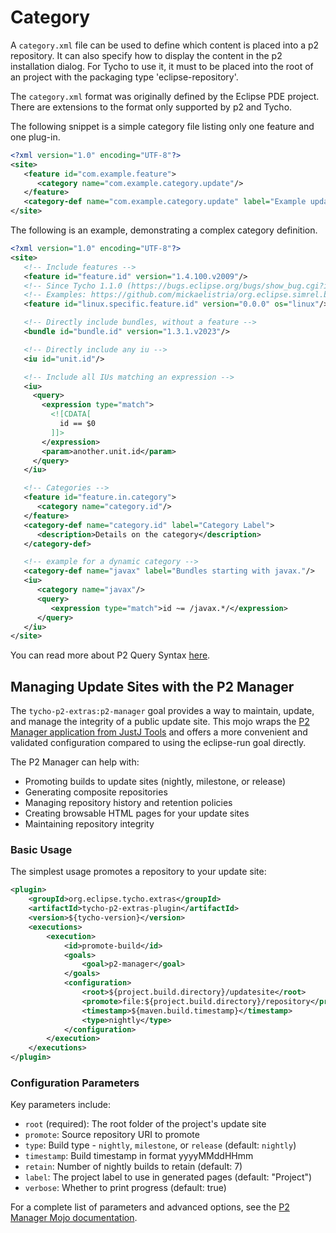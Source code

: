 # Category

A `category.xml` file can be used to define which content is placed into a p2 repository.
It can also specify how to display the content in the p2 installation dialog.
For Tycho to use it, it must to be placed into the root of an project with the packaging type 'eclipse-repository'.

The `category.xml` format was originally defined by the Eclipse PDE project.
There are extensions to the format only supported by p2 and Tycho.

The following snippet is a simple category file listing only one feature and one plug-in.

```xml
<?xml version="1.0" encoding="UTF-8"?>
<site>
   <feature id="com.example.feature">
      <category name="com.example.category.update"/>
   </feature>
   <category-def name="com.example.category.update" label="Example update site"/>
</site>
```

The following is an example, demonstrating a complex category definition.

```xml
<?xml version="1.0" encoding="UTF-8"?>
<site>
   <!-- Include features -->
   <feature id="feature.id" version="1.4.100.v2009"/>
   <!-- Since Tycho 1.1.0 (https://bugs.eclipse.org/bugs/show_bug.cgi?id=407273#c18), features can declare platform-specific compatibility for multi-platform builds -->
   <!-- Examples: https://github.com/mickaelistria/org.eclipse.simrel.build/blob/master/categories/category.xml#L581 -->
   <feature id="linux.specific.feature.id" version="0.0.0" os="linux"/>

   <!-- Directly include bundles, without a feature -->
   <bundle id="bundle.id" version="1.3.1.v2023"/>

   <!-- Directly include any iu -->
   <iu id="unit.id"/>

   <!-- Include all IUs matching an expression -->
   <iu>
     <query>
       <expression type="match">
         <![CDATA[
           id == $0
         ]]>
       </expression>
       <param>another.unit.id</param>
     </query>
   </iu>

   <!-- Categories -->
   <feature id="feature.in.category">
      <category name="category.id"/>
   </feature>
   <category-def name="category.id" label="Category Label">
      <description>Details on the category</description>
   </category-def>

   <!-- example for a dynamic category -->
   <category-def name="javax" label="Bundles starting with javax."/>
   <iu>
      <category name="javax"/>
      <query>
         <expression type="match">id ~= /javax.*/</expression>
      </query>
   </iu>
</site>
```

You can read more about P2 Query Syntax [here](https://wiki.eclipse.org/Equinox/p2/Query_Language_for_p2).

## Managing Update Sites with the P2 Manager

The `tycho-p2-extras:p2-manager` goal provides a way to maintain, update, and manage the integrity of a public update site. This mojo wraps the [P2 Manager application from JustJ Tools](https://eclipse.dev/justj/?page=tools) and offers a more convenient and validated configuration compared to using the eclipse-run goal directly.

The P2 Manager can help with:
- Promoting builds to update sites (nightly, milestone, or release)
- Generating composite repositories
- Managing repository history and retention policies
- Creating browsable HTML pages for your update sites
- Maintaining repository integrity

### Basic Usage

The simplest usage promotes a repository to your update site:

```xml
<plugin>
    <groupId>org.eclipse.tycho.extras</groupId>
    <artifactId>tycho-p2-extras-plugin</artifactId>
    <version>${tycho-version}</version>
    <executions>
        <execution>
            <id>promote-build</id>
            <goals>
                <goal>p2-manager</goal>
            </goals>
            <configuration>
                <root>${project.build.directory}/updatesite</root>
                <promote>file:${project.build.directory}/repository</promote>
                <timestamp>${maven.build.timestamp}</timestamp>
                <type>nightly</type>
            </configuration>
        </execution>
    </executions>
</plugin>
```

### Configuration Parameters

Key parameters include:

- `root` (required): The root folder of the project's update site
- `promote`: Source repository URI to promote
- `type`: Build type - `nightly`, `milestone`, or `release` (default: `nightly`)
- `timestamp`: Build timestamp in format yyyyMMddHHmm
- `retain`: Number of nightly builds to retain (default: 7)
- `label`: The project label to use in generated pages (default: "Project")
- `verbose`: Whether to print progress (default: true)

For a complete list of parameters and advanced options, see the [P2 Manager Mojo documentation](tycho-extras/tycho-p2-extras-plugin/p2-manager-mojo.html).
